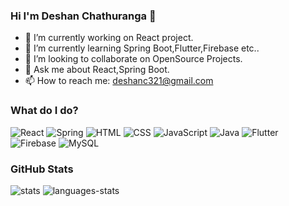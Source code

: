 ### Hi I'm Deshan Chathuranga 👋



- 🔭 I’m currently working on React project.
- 🌱 I’m currently learning Spring Boot,Flutter,Firebase etc..
- 👯 I’m looking to collaborate on OpenSource Projects.
- 💬 Ask me about React,Spring Boot.
- 📫 How to reach me: deshanc321@gmail.com


### What do I do?

<p>
<img alt="React" src="https://img.shields.io/badge/React-61DAFB?logo=react&logoColor=white&style=for-the-badge"/>
<img alt="Spring" src="https://img.shields.io/badge/Spring-6DB33F?logo=spring&logoColor=white&style=for-the-badge"/> 
<img alt="HTML" src="https://img.shields.io/badge/HTML5-E34F26?logo=html5&logoColor=white&style=for-the-badge"/> 
<img alt="CSS" src="https://img.shields.io/badge/CSS3-1572B6?logo=css3&logoColor=white&style=for-the-badge"/> 
<img alt="JavaScript" src="https://img.shields.io/badge/JavaScript-F7DF1E?logo=javascript&logoColor=white&style=for-the-badge"/> 
<img alt="Java" src="https://img.shields.io/badge/Java-007396?logo=java&logoColor=white&style=for-the-badge"/> 
<img alt="Flutter" src="https://img.shields.io/badge/Flutter-02569B?logo=flutter&logoColor=white&style=for-the-badge"/> 
<img alt="Firebase" src="https://img.shields.io/badge/Firebase-FFCA28?logo=firebase&logoColor=white&style=for-the-badge"/> 
<img alt="MySQL" src="https://img.shields.io/badge/MySQL-4479A1?logo=mysql&logoColor=white&style=for-the-badge"/>   
  
</p> 



### GitHub Stats

<img alt="stats" src="https://github-readme-stats.vercel.app/api?username=Deshan-Chathuranga&show_icons=true&theme=dark"/>

<img alt="languages-stats" src="https://github-readme-stats.vercel.app/api/top-langs/?username=Deshan-Chathuranga&show_icons=true&theme=dark"/>
